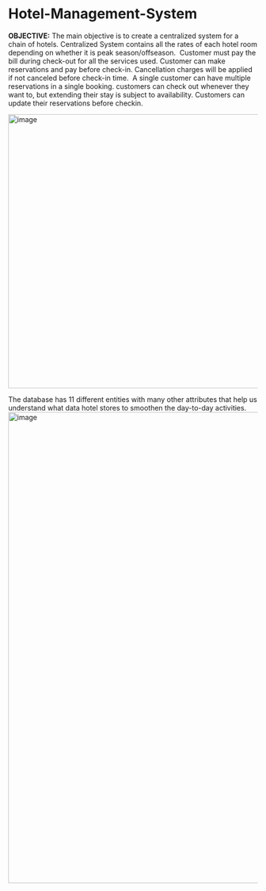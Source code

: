 # Hotel-Management-System 

**OBJECTIVE:**
The main objective is to create a centralized system for a chain of hotels.
Centralized System contains all the rates of each hotel room depending on whether it is peak season/offseason. 
Customer must pay the bill during check-out for all the services used.
Customer can make reservations and pay before check-in. Cancellation charges will be applied if not canceled before check-in time. 
A single customer can have multiple reservations in a single booking. customers can check out whenever they want to, but extending their stay is subject to availability.
Customers can update their reservations before checkin.

<img width="553" alt="image" src="https://user-images.githubusercontent.com/96087703/145915604-63ae2a02-1764-4c45-ae0a-f5e096539cc1.png">

The database has 11 different entities with many other attributes that help us understand what data hotel stores to smoothen the day-to-day activities.
<img width="951" alt="image" src="https://user-images.githubusercontent.com/96087703/145915807-a29e34e6-61e1-4d77-af90-1f955977636b.png">

